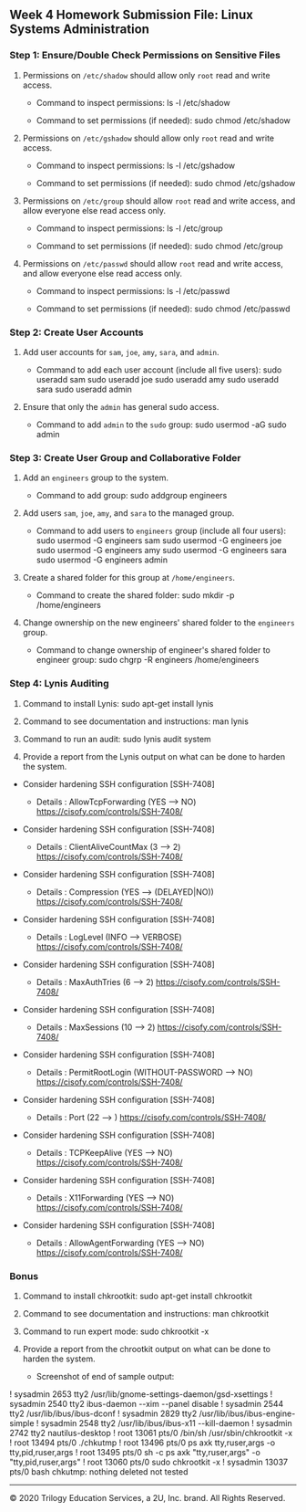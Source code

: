 ## Week 4 Homework Submission File: Linux Systems Administration

### Step 1: Ensure/Double Check Permissions on Sensitive Files

1. Permissions on `/etc/shadow` should allow only `root` read and write access.

    - Command to inspect permissions: ls -l /etc/shadow

    - Command to set permissions (if needed): sudo chmod /etc/shadow

2. Permissions on `/etc/gshadow` should allow only `root` read and write access.

    - Command to inspect permissions: ls -l /etc/gshadow

    - Command to set permissions (if needed): sudo chmod /etc/gshadow

3. Permissions on `/etc/group` should allow `root` read and write access, and allow everyone else read access only.

    - Command to inspect permissions: ls -l /etc/group

    - Command to set permissions (if needed): sudo chmod /etc/group

4. Permissions on `/etc/passwd` should allow `root` read and write access, and allow everyone else read access only.

    - Command to inspect permissions: ls -l /etc/passwd

    - Command to set permissions (if needed): sudo chmod /etc/passwd

### Step 2: Create User Accounts

1. Add user accounts for `sam`, `joe`, `amy`, `sara`, and `admin`.

    - Command to add each user account (include all five users): sudo useradd sam
                                                                 sudo useradd joe
                                                                 sudo useradd amy
                                                                 sudo useradd sara
                                                                 sudo useradd admin
2. Ensure that only the `admin` has general sudo access.

    - Command to add `admin` to the `sudo` group: sudo usermod -aG sudo admin

### Step 3: Create User Group and Collaborative Folder

1. Add an `engineers` group to the system.

    - Command to add group: sudo addgroup engineers

2. Add users `sam`, `joe`, `amy`, and `sara` to the managed group.

    - Command to add users to `engineers` group (include all four users): sudo usermod -G engineers sam
                                                                          sudo usermod -G engineers joe
                                                                          sudo usermod -G engineers amy
                                                                          sudo usermod -G engineers sara
                                                                          sudo usermod -G engineers admin
3. Create a shared folder for this group at `/home/engineers`.

    - Command to create the shared folder: sudo mkdir -p /home/engineers

4. Change ownership on the new engineers' shared folder to the `engineers` group.

    - Command to change ownership of engineer's shared folder to engineer group: sudo chgrp -R engineers /home/engineers

### Step 4: Lynis Auditing

1. Command to install Lynis: sudo apt-get install lynis

2. Command to see documentation and instructions: man lynis

3. Command to run an audit: sudo lynis audit system

4. Provide a report from the Lynis output on what can be done to harden the system.

  * Consider hardening SSH configuration [SSH-7408] 
    - Details  : AllowTcpForwarding (YES --> NO)
      https://cisofy.com/controls/SSH-7408/

  * Consider hardening SSH configuration [SSH-7408] 
    - Details  : ClientAliveCountMax (3 --> 2)
      https://cisofy.com/controls/SSH-7408/

  * Consider hardening SSH configuration [SSH-7408] 
    - Details  : Compression (YES --> (DELAYED|NO))
      https://cisofy.com/controls/SSH-7408/

  * Consider hardening SSH configuration [SSH-7408] 
    - Details  : LogLevel (INFO --> VERBOSE)
      https://cisofy.com/controls/SSH-7408/

  * Consider hardening SSH configuration [SSH-7408] 
    - Details  : MaxAuthTries (6 --> 2)
      https://cisofy.com/controls/SSH-7408/

  * Consider hardening SSH configuration [SSH-7408] 
    - Details  : MaxSessions (10 --> 2)
      https://cisofy.com/controls/SSH-7408/

  * Consider hardening SSH configuration [SSH-7408] 
    - Details  : PermitRootLogin (WITHOUT-PASSWORD --> NO)
      https://cisofy.com/controls/SSH-7408/

  * Consider hardening SSH configuration [SSH-7408] 
    - Details  : Port (22 --> )
      https://cisofy.com/controls/SSH-7408/

  * Consider hardening SSH configuration [SSH-7408] 
    - Details  : TCPKeepAlive (YES --> NO)
      https://cisofy.com/controls/SSH-7408/

  * Consider hardening SSH configuration [SSH-7408] 
    - Details  : X11Forwarding (YES --> NO)
      https://cisofy.com/controls/SSH-7408/

  * Consider hardening SSH configuration [SSH-7408] 
    - Details  : AllowAgentForwarding (YES --> NO)
      https://cisofy.com/controls/SSH-7408/

   


### Bonus
1. Command to install chkrootkit: sudo apt-get install chkrootkit

2. Command to see documentation and instructions: man chkrootkit

3. Command to run expert mode: sudo chkrootkit -x

4. Provide a report from the chrootkit output on what can be done to harden the system.
    - Screenshot of end of sample output: 
    
! sysadmin     2653 tty2   /usr/lib/gnome-settings-daemon/gsd-xsettings
! sysadmin     2540 tty2   ibus-daemon --xim --panel disable
! sysadmin     2544 tty2   /usr/lib/ibus/ibus-dconf
! sysadmin     2829 tty2   /usr/lib/ibus/ibus-engine-simple
! sysadmin     2548 tty2   /usr/lib/ibus/ibus-x11 --kill-daemon
! sysadmin     2742 tty2   nautilus-desktop
! root        13061 pts/0  /bin/sh /usr/sbin/chkrootkit -x
! root        13494 pts/0  ./chkutmp
! root        13496 pts/0  ps axk tty,ruser,args -o tty,pid,ruser,args
! root        13495 pts/0  sh -c ps axk "tty,ruser,args" -o "tty,pid,ruser,args"
! root        13060 pts/0  sudo chkrootkit -x
! sysadmin    13037 pts/0  bash
chkutmp: nothing deleted
not tested


---
© 2020 Trilogy Education Services, a 2U, Inc. brand. All Rights Reserved.
